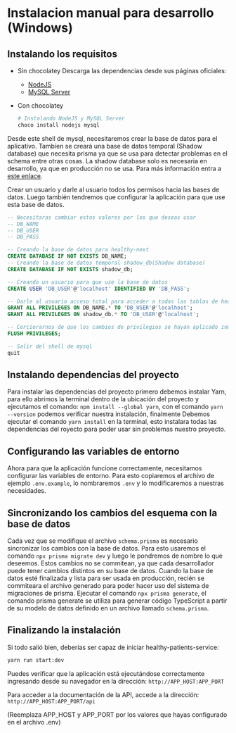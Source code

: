 # Instalacion manual para desarrollo (Windows)

## Instalando los requisitos

- Sin chocolatey
  Descarga las dependencias desde sus páginas oficiales:

  - [NodeJS](https://nodejs.org/es/download/)
  - [MySQL Server](https://dev.mysql.com/downloads/installer/)

- Con chocolatey

  ```sh
  # Instalando NodeJS y MySQL Server
  choco install nodejs mysql
  ```

Desde este shell de mysql, necesitaremos crear la base de datos para el aplicativo.
Tambien se creará una base de datos temporal (Shadow database) que necesita prisma ya que se usa para detectar problemas en el schema entre otras cosas. La shadow database solo es necesaria en desarrollo, ya que en producción no se usa. Para más información entra a [este enlace](https://www.prisma.io/docs/concepts/components/prisma-migrate/shadow-database).

Crear un usuario y darle al usuario todos los permisos hacia las bases de datos.
Luego también tendremos que configurar la aplicación para que use esta base de datos.

```sql
-- Necesitaras cambiar estos valores por los que deseas usar
-- DB_NAME
-- DB_USER
-- DB_PASS

-- Creando la base de datos para healthy-next
CREATE DATABASE IF NOT EXISTS DB_NAME;
-- Creando la base de datos temporal shadow_db(Shadow database)
CREATE DATABASE IF NOT EXISTS shadow_db;

-- Creando un usuario para que use la base de datos
CREATE USER 'DB_USER'@'localhost' IDENTIFIED BY 'DB_PASS';

-- Darle al usuario acceso total para acceder a todas las tablas de healthy-next
GRANT ALL PRIVILEGES ON DB_NAME.* TO 'DB_USER'@'localhost';
GRANT ALL PRIVILEGES ON shadow_db.* TO 'DB_USER'@'localhost';

-- Cerciorarnos de que los cambios de privilegios se hayan aplicado inmediatamente
FLUSH PRIVILEGES;

-- Salir del shell de mysql
quit
```

## Instalando dependencias del proyecto

Para instalar las dependencias del proyecto primero debemos instalar Yarn, para ello abrimos la terminal dentro de la ubicación del proyecto y ejecutamos el comando: `npm install --global yarn`, con el comando `yarn --version` podemos verificar nuestra instalación, finalmente Debemos ejecutar el comando `yarn install` en la terminal, esto instalara todas las dependencias del royecto para poder usar sin problemas nuestro proyecto.

## Configurando las variables de entorno

Ahora para que la aplicación funcione correctamente, necesitamos configurar las variables de entorno. Para esto copiaremos el archivo de ejemplo `.env.example`, lo nombraremos `.env` y lo modificaremos a nuestras necesidades.

## Sincronizando los cambios del esquema con la base de datos

Cada vez que se modifique el archivo `schema.prisma` es necesario sincronizar los cambios con la base de datos. Para esto usaremos el comando `npx prisma migrate dev` y luego le pondremos de nombre lo que deseemos. Estos cambios no se commitean, ya que cada desarrollador puede tener cambios distintos en su base de datos.
Cuando la base de datos esté finalizada y lista para ser usada en producción, recién se commiteara el archivo generado para poder hacer uso del sistema de migraciones de prisma. Ejecutar el comando `npx prisma generate`, el comando prisma generate se utiliza para generar código TypeScript a partir de su modelo de datos definido en un archivo llamado `schema.prisma`.

## Finalizando la instalación

Si todo salió bien, deberías ser capaz de iniciar healthy-patients-service:

```sh
yarn run start:dev
```

Puedes verificar que la aplicación está ejecutándose correctamente ingresando desde su navegador en la dirección: `http://APP_HOST:APP_PORT`

Para acceder a la documentación de la API, accede a la dirección: `http://APP_HOST:APP_PORT/api`

(Reemplaza APP_HOST y APP_PORT por los valores que hayas configurado en el archivo .env)
